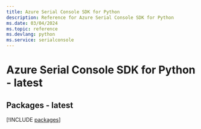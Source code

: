 ```yaml
---
title: Azure Serial Console SDK for Python
description: Reference for Azure Serial Console SDK for Python
ms.date: 03/04/2024
ms.topic: reference
ms.devlang: python
ms.service: serialconsole
---
```

# Azure Serial Console SDK for Python - latest
## Packages - latest
[!INCLUDE [packages](serial-console-index.md)]